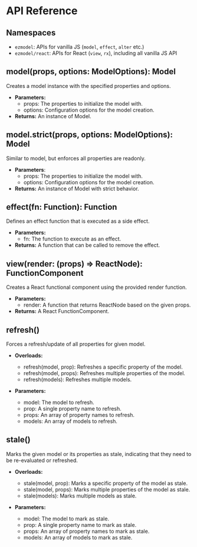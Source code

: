 # API Reference

## Namespaces

- `ezmodel`: APIs for vanilla JS (`model`, `effect`, `alter` etc.)
- `ezmodel/react`: APIs for React (`view`, `rx`), including all vanilla JS API

## model(props, options: ModelOptions): Model

Creates a model instance with the specified properties and options.

- **Parameters:**
  - props: The properties to initialize the model with.
  - options: Configuration options for the model creation.
- **Returns:** An instance of Model.

## model.strict(props, options: ModelOptions): Model

Similar to model, but enforces all properties are readonly.

- **Parameters**:
  - props: The properties to initialize the model with.
  - options: Configuration options for the model creation.
- **Returns:** An instance of Model with strict behavior.

## effect(fn: Function): Function

Defines an effect function that is executed as a side effect.

- **Parameters:**
  - fn: The function to execute as an effect.
- **Returns:** A function that can be called to remove the effect.

## view(render: (props) => ReactNode): FunctionComponent

Creates a React functional component using the provided render function.

- **Parameters:**
  - render: A function that returns ReactNode based on the given props.
- **Returns:** A React FunctionComponent.

## refresh()

Forces a refresh/update of all properties for given model.

- **Overloads:**

  - refresh(model, prop): Refreshes a specific property of the model.
  - refresh(model, props): Refreshes multiple properties of the model.
  - refresh(models): Refreshes multiple models.

- **Parameters:**
  - model: The model to refresh.
  - prop: A single property name to refresh.
  - props: An array of property names to refresh.
  - models: An array of models to refresh.

## stale()

Marks the given model or its properties as stale, indicating that they need to be re-evaluated or refreshed.

- **Overloads:**

  - stale(model, prop): Marks a specific property of the model as stale.
  - stale(model, props): Marks multiple properties of the model as stale.
  - stale(models): Marks multiple models as stale.

- **Parameters:**
  - model: The model to mark as stale.
  - prop: A single property name to mark as stale.
  - props: An array of property names to mark as stale.
  - models: An array of models to mark as stale.
